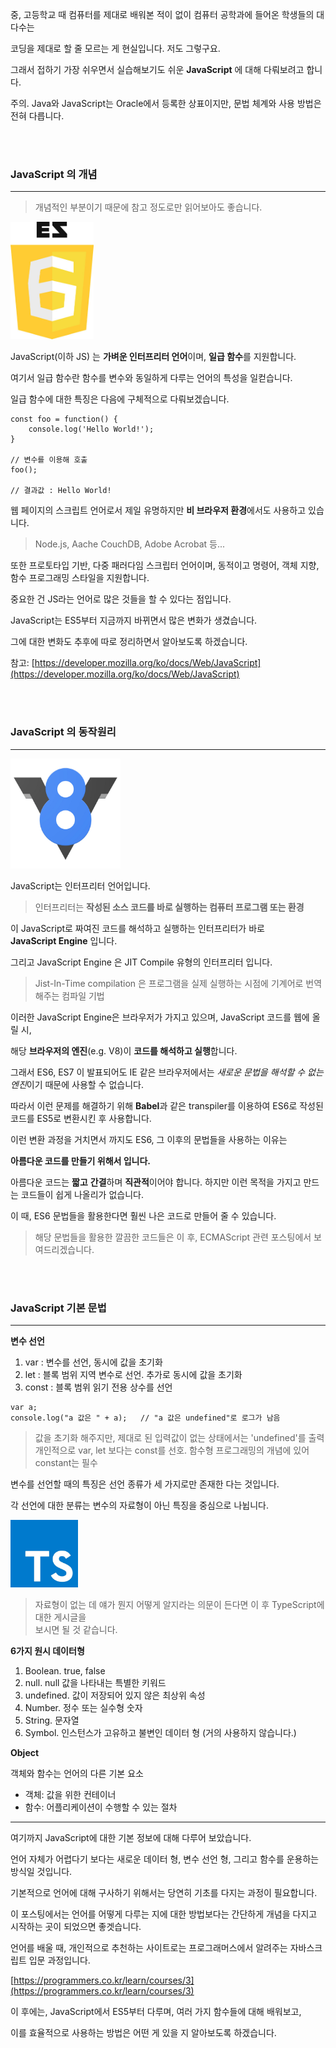 중, 고등학교 때 컴퓨터를 제대로 배워본 적이 없이 컴퓨터 공학과에 들어온 학생들의 대다수는

코딩을 제대로 할 줄 모르는 게 현실입니다. 저도 그렇구요.

그래서 접하기 가장 쉬우면서 실습해보기도 쉬운 **JavaScript** 에 대해 다뤄보려고 합니다.

주의. Java와 JavaScript는 Oracle에서 등록한 상표이지만, 문법 체계와 사용 방법은 전혀 다릅니다.

<br></br>

### JavaScript 의 개념

---

> 개념적인 부분이기 때문에 참고 정도로만 읽어보아도 좋습니다.

<img src="./es6-icon.jpg" width="133" >

JavaScript(이하 JS) 는 **가벼운 인터프리터 언어**이며, **일급 함수**를 지원합니다.

여기서 일급 함수란 함수를 변수와 동일하게 다루는 언어의 특성을 일컫습니다.

일급 함수에 대한 특징은 다음에 구체적으로 다뤄보겠습니다.

```
const foo = function() {
	console.log('Hello World!');
}

// 변수를 이용해 호출
foo();

// 결과값 : Hello World!
```

웹 페이지의 스크립트 언어로서 제일 유명하지만 **비 브라우저 환경**에서도 사용하고 있습니다.

> Node.js, Aache CouchDB, Adobe Acrobat 등...

또한 프로토타입 기반, 다중 패러다임 스크립터 언어이며, 동적이고 명령어, 객체 지향, 함수 프로그래밍 스타일을 지원합니다.

중요한 건 JS라는 언어로 많은 것들을 할 수 있다는 점입니다.

JavaScript는 ES5부터 지금까지 바뀌면서 많은 변화가 생겼습니다.

그에 대한 변화도 추후에 따로 정리하면서 알아보도록 하겠습니다.

참고: [https://developer.mozilla.org/ko/docs/Web/JavaScript](https://developer.mozilla.org/ko/docs/Web/JavaScript)

<br></br>

### JavaScript 의 동작원리

---

<img src="./chrome-v8-engine.jpeg" width="176" >

JavaScript는 인터프리터 언어입니다.

> 인터프리터는 **작성된 소스 코드를 바로 실행하는 컴퓨터 프로그램 또는 환경**

이 JavaScript로 짜여진 코드를 해석하고 실행하는 인터프리터가 바로   
**JavaScript Engine** 입니다.

그리고 JavaScript Engine 은 JIT Compile 유형의 인터프리터 입니다.

> Jist-In-Time compilation 은 프로그램을 실제 실행하는 시점에 기계어로 번역해주는 컴파일 기법

이러한 JavaScript Engine은 브라우저가 가지고 있으며, JavaScript 코드를 웹에 올릴 시,

해당 **브라우저의 엔진**(e.g. V8)이 **코드를 해석하고 실행**합니다.

그래서 ES6, ES7 이 발표되어도 IE 같은 브라우저에서는 *새로운 문법을 해석할 수 없는 엔진*이기 때문에 사용할 수 없습니다.

따라서 이런 문제를 해결하기 위해 **Babel**과 같은 transpiler를 이용하여 ES6로 작성된 코드를 ES5로 변환시킨 후 사용합니다.

이런 변환 과정을 거치면서 까지도 ES6, 그 이후의 문법들을 사용하는 이유는

**아름다운 코드를 만들기 위해서 입니다.**

아름다운 코드는 **짧고** **간결**하며 **직관적**이어야 합니다. 하지만 이런 목적을 가지고 만드는 코드들이 쉽게 나올리가 없습니다.

이 때, ES6 문법들을 활용한다면 훨씬 나은 코드로 만들어 줄 수 있습니다.

> 해당 문법들을 활용한 깔끔한 코드들은 이 후, ECMAScript 관련 포스팅에서 보여드리겠습니다.

<br></br>

### JavaScript 기본 문법

---

**변수 선언**

1.  var : 변수를 선언, 동시에 값을 초기화
2.  let : 블록 범위 지역 변수로 선언. 추가로 동시에 값을 초기화
3.  const : 블록 범위 읽기 전용 상수를 선언

```
var a;
console.log("a 값은 " + a);	// "a 값은 undefined"로 로그가 남음
```

> 값을 초기화 해주지만, 제대로 된 입력값이 없는 상태에서는 'undefined'를 출력  
> 개인적으로 var, let 보다는 const를 선호. 함수형 프로그래밍의 개념에 있어 constant는 필수

변수를 선언할 때의 특징은 선언 종류가 세 가지로만 존재한 다는 것입니다.

각 선언에 대한 분류는 변수의 자료형이 아닌 특징을 중심으로 나뉩니다.

<img src="./typescript-icon.jpeg" width="108" >

> 자료형이 없는 데 얘가 뭔지 어떻게 알지라는 의문이 든다면 이 후 TypeScript에 대한 게시글을  
> 보시면 될 것 같습니다.

**6가지 원시 데이터형**

1.  Boolean. true, false
2.  null. null 값을 나타내는 특별한 키워드
3.  undefined. 값이 저장되어 있지 않은 최상위 속성
4.  Number. 정수 또는 실수형 숫자
5.  String. 문자열
6.  Symbol. 인스턴스가 고유하고 불변인 데이터 형 (거의 사용하지 않습니다.)

**Object**

객체와 함수는 언어의 다른 기본 요소

- 객체: 값을 위한 컨테이너
- 함수: 어플리케이션이 수행할 수 있는 절차

---

여기까지 JavaScript에 대한 기본 정보에 대해 다루어 보았습니다.

언어 자체가 어렵다기 보다는 새로운 데이터 형, 변수 선언 형, 그리고 함수를 운용하는 방식일 것입니다.

기본적으로 언어에 대해 구사하기 위해서는 당연히 기초를 다지는 과정이 필요합니다.

이 포스팅에서는 언어를 어떻게 다루는 지에 대한 방법보다는 간단하게 개념을 다지고 시작하는 곳이 되었으면 좋겟습니다.

언어를 배울 때, 개인적으로 추천하는 사이트로는 프로그래머스에서 알려주는 자바스크립트 입문 과정입니다.

[https://programmers.co.kr/learn/courses/3](https://programmers.co.kr/learn/courses/3)

이 후에는, JavaScript에서 ES5부터 다루며, 여러 가지 함수들에 대해 배워보고,

이를 효율적으로 사용하는 방법은 어떤 게 있을 지 알아보도록 하겠습니다.
